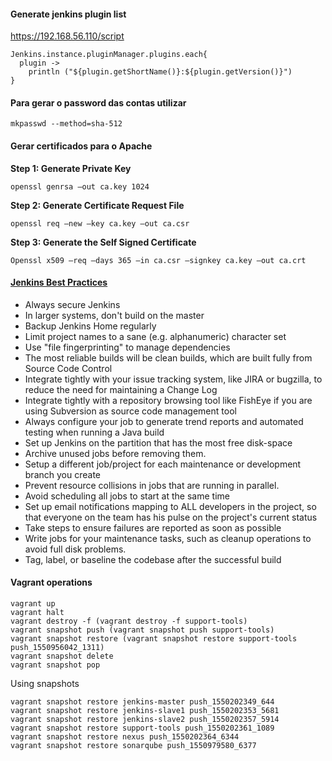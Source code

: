 #### Generate jenkins plugin list

https://192.168.56.110/script
```
Jenkins.instance.pluginManager.plugins.each{
  plugin ->
    println ("${plugin.getShortName()}:${plugin.getVersion()}")
}
```

#### Para gerar o password das contas utilizar
```
mkpasswd --method=sha-512
```

#### Gerar certificados para o Apache

**Step 1: Generate Private Key**
```
openssl genrsa –out ca.key 1024
```
**Step 2: Generate Certificate Request File**
```
openssl req –new –key ca.key –out ca.csr
```
**Step 3: Generate the Self Signed Certificate**
```
Openssl x509 –req –days 365 –in ca.csr –signkey ca.key –out ca.crt
```

#### [Jenkins Best Practices](https://wiki.jenkins.io/display/JENKINS/Jenkins+Best+Practices)
- Always secure Jenkins
- In larger systems, don't build on the master
- Backup Jenkins Home regularly
- Limit project names to a sane (e.g. alphanumeric) character set
- Use "file fingerprinting" to manage dependencies
- The most reliable builds will be clean builds, which are built fully from Source Code Control
- Integrate tightly with your issue tracking system, like JIRA or bugzilla, to reduce the need for maintaining a Change Log
- Integrate tightly with a repository browsing tool like FishEye if you are using Subversion as source code management tool
- Always configure your job to generate trend reports and automated testing when running a Java build
- Set up Jenkins on the partition that has the most free disk-space
- Archive unused jobs before removing them.
- Setup a different job/project for each maintenance or development branch you create
- Prevent resource collisions in jobs that are running in parallel.
- Avoid scheduling all jobs to start at the same time
- Set up email notifications mapping to ALL developers in the project, so that everyone on the team has his pulse on the project's current status
- Take steps to ensure failures are reported as soon as possible
- Write jobs for your maintenance tasks, such as cleanup operations to avoid full disk problems.
- Tag, label, or baseline the codebase after the successful build

#### Vagrant operations
```
vagrant up
vagrant halt
vagrant destroy -f (vagrant destroy -f support-tools)
vagrant snapshot push (vagrant snapshot push support-tools)
vagrant snapshot restore (vagrant snapshot restore support-tools push_1550956042_1311)
vagrant snapshot delete
vagrant snapshot pop
```
Using snapshots
```
vagrant snapshot restore jenkins-master push_1550202349_644
vagrant snapshot restore jenkins-slave1 push_1550202353_5681
vagrant snapshot restore jenkins-slave2 push_1550202357_5914
vagrant snapshot restore support-tools push_1550202361_1089
vagrant snapshot restore nexus push_1550202364_6344
vagrant snapshot restore sonarqube push_1550979580_6377
```

